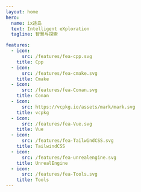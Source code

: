 ```yaml
---
layout: home
hero:
  name: ix途岛
  text: Intelligent eXploration
  tagline: 智慧与探索

features:
  - icon:
      src: /features/fea-cpp.svg
    title: Cpp
  - icon:
      src: /features/fea-cmake.svg
    title: Cmake
  - icon:
      src: /features/fea-Conan.svg
    title: Conan
  - icon:
      src: https://vcpkg.io/assets/mark/mark.svg
    title: vcpkg
  - icon:
      src: /features/fea-Vue.svg
    title: Vue
  - icon:
      src: /features/fea-TailwindCSS.svg
    title: TailwindCSS
  - icon:
      src: /features/fea-unrealengine.svg
    title: UnrealEngine
  - icon:
      src: /features/fea-Tools.svg
    title: Tools
---
```


<Confetti />
